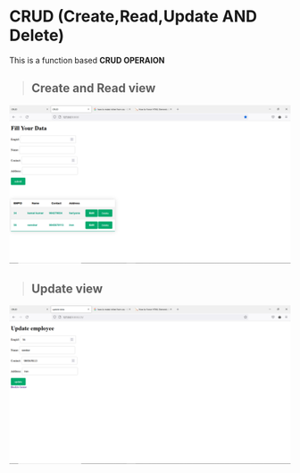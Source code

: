 # CRUD (Create,Read,Update AND Delete)
This is a function based **CRUD OPERAION**
>## Create and Read view
![](images/SS2.png)
> ## Update view  
![](images/SS1.png)